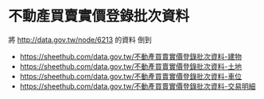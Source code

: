 不動產買賣實價登錄批次資料
==========================

將 http://data.gov.tw/node/6213 的資料
倒到

* https://sheethub.com/data.gov.tw/不動產買賣實價登錄批次資料-建物
* https://sheethub.com/data.gov.tw/不動產買賣實價登錄批次資料-土地
* https://sheethub.com/data.gov.tw/不動產買賣實價登錄批次資料-車位
* https://sheethub.com/data.gov.tw/不動產買賣實價登錄批次資料-交易明細
